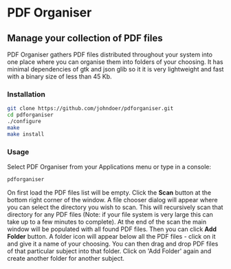 # PDF Organiser

## Manage your collection of PDF files

PDF Organiser gathers PDF files distributed throughout your system into one place where you can organise them into folders of your choosing. It has minimal dependencies of gtk and json glib so it it is very lightweight and fast with a binary size of less than 45 Kb. 

### Installation
```bash
git clone https://github.com/johndoer/pdforganiser.git
cd pdforganiser
./configure
make
make install
```

### Usage
Select PDF Organiser from your Applications menu or type in a console:
```bash
pdforganiser
```
On first load the PDF files list will be empty. Click the **Scan** button at the bottom right corner of the window. A file chooser dialog will appear where you can select the directory you wish to scan. This will recursively scan that directory for any PDF files (Note: if your file system is very large this can take up to a few minutes to complete). At the end of the scan the main window will be populated with all found PDF files. Then you can click **Add Folder** button. A folder icon will appear below all the PDF files - click on it and give it a name of your choosing. You can then drag and drop PDF files of that particular subject into that folder. Click on 'Add Folder' again and create another folder for another subject.

